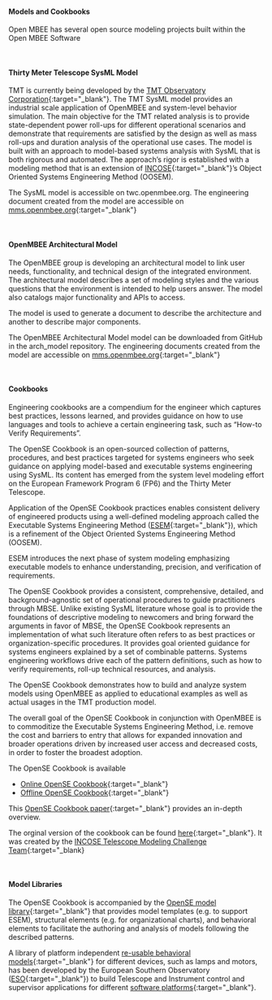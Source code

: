 #### Models and Cookbooks

Open MBEE has several open source modeling projects built within the Open MBEE Software

<br>

#### Thirty Meter Telescope SysML Model

TMT is currently being developed by the [TMT Observatory Corporation](http://www.tmt.org){:target="_blank"}. The TMT SysML model provides an industrial scale application of OpenMBEE and system-level behavior simulation. The main objective for the TMT related analysis is to provide state-dependent power roll-ups for different operational scenarios and demonstrate that requirements are satisfied by the design as well as mass roll-ups and duration analysis of the operational use cases. The model is built with an approach to model-based systems analysis with SysML that is both rigorous and automated. The approach’s rigor is established with a modeling method that is an extension of [INCOSE](http://www.incose.org){:target="_blank"}’s Object Oriented Systems Engineering Method (OOSEM).

The SysML model is accessible on twc.openmbee.org. The engineering document created from the model are accessible on [mms.openmbee.org](https://mms.openmbee.org/alfresco/mmsapp/mms.html#/projects/PROJECT-d94630c2-576c-4edd-a8cd-ae3ecd25d16c/master){:target="_blank"}

<br>

#### OpenMBEE Architectural Model

The OpenMBEE group is developing an architectural model to link user needs, functionality, and technical design of the integrated environment. The architectural model describes a set of modeling styles and the various questions that the environment is intended to help users answer. The model also catalogs major functionality and APIs to access.

The model is used to generate a document to describe the architecture and another to describe major components.

The OpenMBEE Architectural Model model can be downloaded from GitHub in the arch_model repository. The engineering documents created from the model are accessible on [mms.openmbee.org](https://mms.openmbee.org/alfresco/mmsapp/mms.html#/projects/PROJECT-f2f8bbae-a00b-4e02-bbe8-6d84fa3c219e/master){:target="_blank"}

<br>

#### Cookbooks

Engineering cookbooks are a compendium for the engineer which captures best practices, lessons learned, and provides guidance on how to use languages and tools to achieve a certain engineering task, such as “How-to Verify Requirements”.
        
The OpenSE Cookbook is an open-sourced collection of patterns, procedures, and best practices targeted for systems engineers who seek guidance on applying model-based and executable systems engineering using SysML. Its content has emerged from the system level modeling effort on the European Framework Program 6 (FP6) and the Thirty Meter Telescope.

Application of the OpenSE Cookbook practices enables consistent delivery of engineered products using a well-defined modeling approach called the Executable Systems Engineering Method ([ESEM](https://github.com/Open-MBEE/TMT-SysML-Model/blob/master/Presentations/SPIE_2016_Creating_Systems_Engineering_Products_With_Executable_Models_In_A_Model-Based_Engineering_Environment.docx){:target="_blank"}), which is a refinement of the Object Oriented Systems Engineering Method (OOSEM).

ESEM introduces the next phase of system modeling emphasizing executable models to enhance understanding, precision, and verification of requirements.

The OpenSE Cookbook provides a consistent, comprehensive, detailed, and background-agnostic set of operational procedures to guide practitioners through MBSE. Unlike existing SysML literature whose goal is to provide the foundations of descriptive modeling to newcomers and bring forward the arguments in favor of MBSE, the OpenSE Cookbook represents an implementation of what such literature often refers to as best practices or organization-specific procedures. It provides goal oriented guidance for systems engineers explained by a set of combinable patterns. Systems engineering workflows drive each of the pattern definitions, such as how to verify requirements, roll-up technical resources, and analysis.

The OpenSE Cookbook demonstrates how to build and analyze system models using OpenMBEE as applied to educational examples as well as actual usages in the TMT production model.

The overall goal of the OpenSE Cookbook in conjunction with OpenMBEE is to commoditize the Executable Systems Engineering Method, i.e. remove the cost and barriers to entry that allows for expanded innovation and broader operations driven by increased user access and decreased costs, in order to foster the broadest adoption.

The OpenSE Cookbook is available
   * [Online OpenSE Cookbook](https://mms.openmbee.org/alfresco/mmsapp/mms.html#/projects/PROJECT-ID_2_2_17_7_33_25_AM_3ccfaf88_159fe0d7ba9__7d4e_cae_tw_jpl_nasa_gov_127_0_0_1/master/document/_18_5_2_e64033a_1513276256458_934885_22190){:target="_blank"}
   * [Offline OpenSE Cookbook](https://github.com/Open-MBEE/OpenSE-Cookbook){:target="_blank"}

This [OpenSE Cookbook paper](https://github.com/Open-MBEE/TMT-SysML-Model/blob/master/Presentations/OpenSE-Cookbook-Paper-SPIE-2018.pdf){:target="_blank"} provides an in-depth overview.

The orginal version of the cookbook can be found [here](http://mbse.gfse.de/documents/faq.html){:target="_blank"}. It was created by the [INCOSE Telescope Modeling Challenge Team](http://omgwiki.org/MBSE/doku.php?id=mbse:telescope){:target="_blank}

<br>

#### Model Libraries

The OpenSE Cookbook is accompanied by the [OpenSE model library](https://mms.openmbee.org/alfresco/mmsapp/mms.html#/projects/PROJECT-6e50f60a-ee13-4ee7-bd3a-e39338890c2d/master/document/_18_0_6_bec02f9_1498838354230_843679_41313){:target="_blank"} that provides model templates (e.g. to support ESEM), structural elements (e.g. for organizational charts), and behavioral elements to facilitate the authoring and analysis of models following the described patterns.

A library of platform independent [re-usable behavioral models](https://github.com/Open-MBEE/Comodo/tree/master/Models/Devices){:target="_blank"} for different devices, such as lamps and motors, has been developed by the European Southern Observatory ([ESO](https://www.eso.org){:target="_blank"}) to build Telescope and Instrument control and supervisor applications for different [software platforms](https://github.com/Open-MBEE/Comodo/blob/master/docs/OpenSourceBehaviouralModels.pptx){:target="_blank"}.
